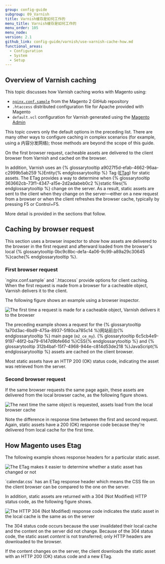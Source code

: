 ```yaml
---
group: config-guide
subgroup: 09_Varnish
title: Varnish缓存是如何工作的
menu_title: Varnish缓存是如何工作的
menu_order: 105
menu_node:
version: 2.1
github_link: config-guide/varnish/use-varnish-cache-how.md
functional_areas:
  - Configuration
  - System
  - Setup
---
```


<h2 id="config-varnish-cache-over">Overview of Varnish caching</h2>
This topic discusses how Varnish caching works with Magento using:

*	<a href="{{ site.mage2000url }}nginx.conf.sample" target="_blank">`nginx.conf.sample`</a> from the Magento 2 GitHub repository
*	`.htaccess` distributed configuration file for Apache provided with Magento
*	`default.vcl` configuration for Varnish generated using the <a href="{{ page.baseurl }}/config-guide/varnish/config-varnish-magento.html">Magento Admin</a>

<div class="bs-callout bs-callout-info" id="info">
	<p>This topic covers only the default options in the preceding list. There are many other ways to configure caching in complex scenarios (for example, using a 内容分发网络); those methods are beyond the scope of this guide.</p>
</div>

On the first browser request, cacheable assets are delivered to the client browser from Varnish and cached on the browser.  

In addition, Varnish uses an {% glossarytooltip a9027f5d-efab-4662-96aa-c2999b5ab259 %}Entity{% endglossarytooltip %} Tag (<a href="https://en.wikipedia.org/wiki/HTTP_ETag" target="_blank">ETag</a>) for static assets. The ETag provides a way to determine when {% glossarytooltip 363662cb-73f1-4347-a15e-2d2adabeb0c2 %}static files{% endglossarytooltip %} change on the server. As a result, static assets are sent to the client when they change on the server&mdash;either on a new request from a browser or when the client refreshes the browser cache, typically by pressing F5 or Control+F5.

More detail is provided in the sections that follow.

<h2 id="config-varnish-cache-browser">Caching by browser request</h2>
This section uses a browser inspector to show how assets are delivered to the browser in the first request and afterward loaded from the browser's local {% glossarytooltip 0bc9c8bc-de1a-4a06-9c99-a89a29c30645 %}cache{% endglossarytooltip %}.

<h3 id="config-varnish-cache-browser-first">First browser request</h3>
`nginx.conf.sample` and `.htaccess` provide options for client caching. When the first request is made from a browser for a cacheable object, Varnish delivers it to the client.

The following figure shows an example using a browser inspector.

<img src="{{ site.baseurl }}/common/images/varnish_apache_first_visit.png" alt="The first time a request is made for a cacheable object, Varnish delivers it to the browser">

The preceding example shows a request for the {% glossarytooltip 1a70d3ac-6bd9-475a-8937-5f80ca785c14 %}网站前台{% endglossarytooltip %} main page (`m2_ce_my`). {% glossarytooltip 6c5cb4e9-9197-46f2-ba79-6147d9bfe66d %}CSS{% endglossarytooltip %} and {% glossarytooltip 312b4baf-15f7-4968-944e-c814d53de218 %}JavaScript{% endglossarytooltip %} assets are cached on the client browser.

<div class="bs-callout bs-callout-info" id="info">
	<p>Most static assets have an HTTP 200 (OK) status code, indicating the asset was retrieved from the server.</p>
</div>

<h3 id="config-varnish-cache-browser-second">Second browser request</h3>
If the same browser requests the same page again, these assets are delivered from the local browser cache, as the following figure shows.

<p><img src="{{ site.baseurl }}/common/images/varnish_apache_second_visit.png" alt="The next time the same object is requested, assets load from the local browser cache"></p>

Note the difference in response time between the first and second request. Again, static assets have a 200 (OK) response code because they're delivered from local cache for the first time.

<h2 id="config-varnish-cache-etag">How Magento uses Etag</h2>
The following example shows response headers for a particular static asset. 

<p><img src="{{ site.baseurl }}/common/images/varnish_etag.png" alt="The ETag makes it easier to determine whether a static asset has changed or not"></p>
`calendar.css` has an ETag response header which means the CSS file on the client browser can be compared to the one on the server.

In addition, static assets are returned with a 304 (Not Modified) HTTP status code, as the following figure shows.

<p><img src="{{ site.baseurl }}/common/images/varnish_304.png" alt="The HTTP 304 (Not Modified) response code indicates the static asset in the local cache is the same as on the server"></p>

The 304 status code occurs because the user invalidated their local cache and the content on the server did not change. Because of the 304 status code, the static asset *content* is not transferred; only HTTP headers are downloaded to the browser. 

If the content changes on the server, the client downloads the static asset with an HTTP 200 (OK) status code and a new ETag.

